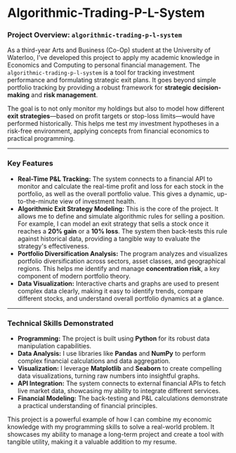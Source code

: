 # Algorithmic-Trading-P-L-System
 

### **Project Overview: `algorithmic-trading-p-l-system`**

As a third-year Arts and Business (Co-Op) student at the University of Waterloo, I've developed this project to apply my academic knowledge in Economics and Computing to personal financial management. The `algorithmic-trading-p-l-system` is a tool for tracking investment performance and formulating strategic exit plans. It goes beyond simple portfolio tracking by providing a robust framework for **strategic decision-making** and **risk management**.

The goal is to not only monitor my holdings but also to model how different **exit strategies**—based on profit targets or stop-loss limits—would have performed historically. This helps me test my investment hypotheses in a risk-free environment, applying concepts from financial economics to practical programming.

---
### **Key Features**

* **Real-Time P&L Tracking:** The system connects to a financial API to monitor and calculate the real-time profit and loss for each stock in the portfolio, as well as the overall portfolio value. This gives a dynamic, up-to-the-minute view of investment health.
* **Algorithmic Exit Strategy Modeling:** This is the core of the project. It allows me to define and simulate algorithmic rules for selling a position. For example, I can model an exit strategy that sells a stock once it reaches a **20% gain** or a **10% loss**. The system then back-tests this rule against historical data, providing a tangible way to evaluate the strategy's effectiveness.
* **Portfolio Diversification Analysis:** The program analyzes and visualizes portfolio diversification across sectors, asset classes, and geographical regions. This helps me identify and manage **concentration risk**, a key component of modern portfolio theory.
* **Data Visualization:** Interactive charts and graphs are used to present complex data clearly, making it easy to identify trends, compare different stocks, and understand overall portfolio dynamics at a glance.

---
### **Technical Skills Demonstrated**

* **Programming:** The project is built using **Python** for its robust data manipulation capabilities.
* **Data Analysis:** I use libraries like **Pandas** and **NumPy** to perform complex financial calculations and data aggregation.
* **Visualization:** I leverage **Matplotlib** and **Seaborn** to create compelling data visualizations, turning raw numbers into insightful graphs.
* **API Integration:** The system connects to external financial APIs to fetch live market data, showcasing my ability to integrate different services.
* **Financial Modeling:** The back-testing and P&L calculations demonstrate a practical understanding of financial principles.

This project is a powerful example of how I can combine my economic knowledge with my programming skills to solve a real-world problem. It showcases my ability to manage a long-term project and create a tool with tangible utility, making it a valuable addition to my resume.